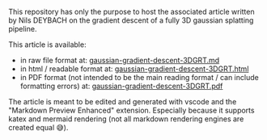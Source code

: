 This repository has only the purpose to host the associated article written by Nils DEYBACH on the gradient descent of a fully 3D gaussian splatting pipeline.

This article is available:
- in raw file format at: [gaussian-gradient-descent-3DGRT.md](gaussian-gradient-descent-3DGRT.md)
- in html / readable format at: [gaussian-gradient-descent-3DGRT.html](gaussian-gradient-descent-3DGRT.html)
- in PDF format (not intended to be the main reading format / can include formatting errors) at: [gaussian-gradient-descent-3DGRT.pdf](gaussian-gradient-descent-3DGRT.pdf)

The article is meant to be edited and generated with vscode and the "Markdown Preview Enhanced" extension. Especially because it supports katex and mermaid rendering (not all markdown rendering engines are created equal 😅).
